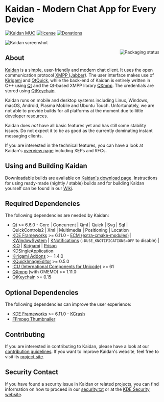 <!--
SPDX-FileCopyrightText: 2016 Linus Jahn <lnj@kaidan.im>

SPDX-License-Identifier: CC0-1.0
-->

# Kaidan - Modern Chat App for Every Device

[![Kaidan MUC](https://search.jabbercat.org/api/1.0/badge?address=kaidan@muc.kaidan.im)](https://i.kaidan.im)
[![license](https://img.shields.io/badge/License-GPLv3%2B%20%2F%20CC%20BY--SA%204.0-blue.svg)](https://raw.githubusercontent.com/kaidanim/kaidan/master/LICENSE)
[![Donations](https://img.shields.io/liberapay/patrons/kaidan.svg?logo=liberapay)](https://liberapay.com/kaidan)

![Kaidan screenshot][kaidan-screenshot]

<!-- markdownlint-disable MD033 -->
<a href="https://repology.org/project/kaidan/versions">
    <img src="https://repology.org/badge/vertical-allrepos/kaidan.svg" alt="Packaging status" align="right">
</a>
<!-- markdownlint-enable MD033 -->

## About

[Kaidan][kaidan-website] is a simple, user-friendly and modern chat client. It
uses the open communication protocol [XMPP (Jabber)][xmpp]. The user interface
makes use of [Kirigami][kirigami-website] and [QtQuick][qtquick], while the
back-end of Kaidan is entirely written in C++ using [Qt][qt] and the Qt-based
XMPP library [QXmpp][qxmpp]. The credentials are stored using [QtKeychain][qtkeychain].

Kaidan runs on mobile and desktop systems including Linux, Windows, macOS,
Android, Plasma Mobile and Ubuntu Touch.
Unfortunately, we are not able to provide builds for all platforms at the moment
due to little developer resources.

Kaidan does *not* have all basic features yet and has still some stability
issues. Do not expect it to be as good as the currently dominating instant
messaging clients.

If you are interested in the technical features, you can have a
look at Kaidan's [overview page][overview] including XEPs and RFCs.

## Using and Building Kaidan

Downloadable builds are available on [Kaidan's download page][downloads].
Instructions for using ready-made (nightly / stable) builds and for building
Kaidan yourself can be found in our [Wiki][wiki].

## Required Dependencies

The following dependencies are needed by Kaidan:

* [Qt][qt-build-sources] >= 6.6.0 - Core | Concurrent | Qml | Quick | Svg | Sql | QuickControls2 | Xml | Multimedia | Positioning | Location
* [KDE Frameworks][kf] >= 6.11.0 - [ECM (extra-cmake-modules)][ecm] | [KWindowSystem][kwindowsystem] | [KNotifications][knotifications] (`-DUSE_KNOTIFICATIONS=OFF` to disable) | [KIO][kio] | [Kirigami][kirigami-repo] | [Prison][prison]
* [KDSingleApplication][kdsingleapplication]
* [Kirigami Addons][kirigami-addons] >= 1.4.0
* [KQuickImageEditor][kquickimageeditor] >= 0.5.0
* [ICU (International Components for Unicode)][icu] >= 61
* [QXmpp][qxmpp] (with OMEMO) >= 1.11.0
* [QtKeychain][qtkeychain] >= 0.15

## Optional Dependencies

The following dependencies can improve the user experience:

* [KDE Frameworks][kf] >= 6.11.0 - [KCrash][kcrash]
* [FFmpeg Thumbnailer][ffmpegthumbs]

## Contributing

If you are interested in contributing to Kaidan, please have a look at our
[contribution guidelines][contributing]. If you want to improve Kaidan's
website, feel free to visit its [project site][kaidan-website-repo].

## Security Contact

If you have found a security issue in Kaidan or related projects, you can find
information on how to proceed in our [security.txt][securitytxt] or at the
[KDE Security website][kdesecurity].

[contributing]: CONTRIBUTING.md
[downloads]: https://www.kaidan.im/download/
[ecm]: https://api.kde.org/ecm/manual/ecm.7.html
[ffmpegthumbs]: https://apps.kde.org/de/ffmpegthumbs/
[icu]: https://icu.unicode.org
[kaidan-screenshot]: https://www.kaidan.im/images/screenshots/screenshot-horizontal.png
[kaidan-website]: https://kaidan.im
[kaidan-website-repo]: https://invent.kde.org/websites/kaidan-im
[kcrash]: https://api.kde.org/frameworks/kcrash/html/index.html
[kdesecurity]: https://kde.org/info/security/
[kdsingleapplication]: https://github.com/KDAB/KDSingleApplication
[kf]: https://develop.kde.org/products/frameworks/
[kio]: https://api.kde.org/frameworks/kio/html/index.html
[kirigami-addons]: https://invent.kde.org/libraries/kirigami-addons
[kirigami-repo]: https://invent.kde.org/frameworks/kirigami
[kirigami-website]: https://kde.org/products/kirigami/
[knotifications]: https://api.kde.org/frameworks/knotifications/html/index.html
[kquickimageeditor]: https://invent.kde.org/libraries/kquickimageeditor
[kwindowsystem]: https://api.kde.org/frameworks/kwindowsystem/html/index.html
[overview]: https://xmpp.org/software/clients/kaidan/
[prison]: https://api.kde.org/frameworks/prison/html/index.html
[qt]: https://www.qt.io/
[qt-build-sources]: https://doc.qt.io/qt-6/build-sources.html
[qtquick]: https://wiki.qt.io/Qt_Quick
[qxmpp]: https://invent.kde.org/libraries/qxmpp
[qtkeychain]: https://github.com/frankosterfeld/qtkeychain
[securitytxt]: https://www.kaidan.im/.well-known/security.txt
[wiki]: https://invent.kde.org/network/kaidan/-/wikis/home
[xmpp]: https://xmpp.org
